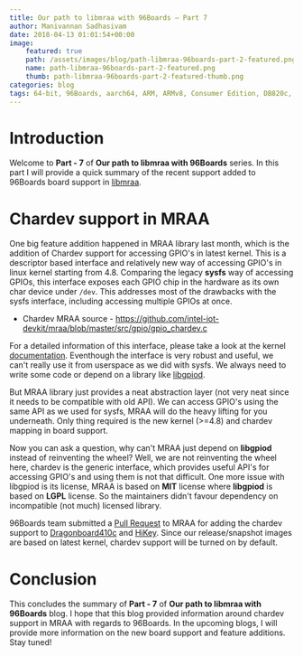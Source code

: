 ```yaml
---
title: Our path to libmraa with 96Boards – Part 7
author: Manivannan Sadhasivam
date: 2018-04-13 01:01:54+00:00
image:
    featured: true
    path: /assets/images/blog/path-libmraa-96boards-part-2-featured.png
    name: path-libmraa-96boards-part-2-featured.png
    thumb: path-libmraa-96boards-part-2-featured-thumb.png
categories: blog
tags: 64-bit, 96Boards, aarch64, ARM, ARMv8, Consumer Edition, DB820c, hiKey, MRAA, GPIO, I2C, UART
---
```


# Introduction

Welcome to **Part - 7** of **Our path to libmraa with 96Boards** series. In
this part I will provide a quick summary of the recent support added to 96Boards
board support in [libmraa](https://github.com/intel-iot-devkit/mraa).

# Chardev support in MRAA

One big feature addition happened in MRAA library last month, which is the
addition of Chardev support for accessing GPIO's in latest kernel. This is
a descriptor based interface and relatively new way of accessing GPIO's
in linux kernel starting from 4.8. Comparing the legacy **sysfs** way of
accessing GPIOs, this interface exposes each
GPIO chip in the hardware as its own char device under `/dev`. This addresses
most of the drawbacks with the sysfs interface, including accessing multiple
GPIOs at once.

* Chardev MRAA source - https://github.com/intel-iot-devkit/mraa/blob/master/src/gpio/gpio_chardev.c

For a detailed information of this interface, please take a look at the kernel
[documentation](https://www.kernel.org/doc/Documentation/gpio/gpio.txt). Eventhough
the interface is very robust and useful, we can't really use it from userspace
as we did with sysfs. We always need to write some code or depend on a library
like [libgpiod](https://git.kernel.org/pub/scm/libs/libgpiod/libgpiod.git/).

But MRAA library just provides a neat abstraction layer (not very neat since it needs to
be compatible with old API). We can access GPIO's using the same API as we used
for sysfs, MRAA will do the heavy lifting for you underneath. Only thing required
is the new kernel (>=4.8) and chardev mapping in board support.

Now you can ask a question, why can't MRAA just depend on **libgpiod** instead of
reinventing the wheel? Well, we are not reinventing the wheel here, chardev is
the generic interface, which provides useful API's for accessing GPIO's and using
them is not that difficult. One more issue with libgpiod is its license, MRAA is
based on **MIT** license where **libgpiod** is based on **LGPL** license. So the
maintainers didn't favour dependency on incompatible (not much) licensed library.

96Boards team submitted a [Pull Request](https://github.com/intel-iot-devkit/mraa/pull/887)
to MRAA for adding the chardev support to [Dragonboard410c](/product/dragonboard410c/)
and [HiKey](/product/hikey/). Since our release/snapshot images
are based on latest kernel, chardev support will be turned on by default.

# Conclusion

This concludes the summary of **Part - 7** of **Our path to libmraa with 96Boards**
blog. I hope that this blog provided information around chardev support in MRAA
with regards to 96Boards. In the upcoming blogs, I will provide more information
on the new board support and feature additions. Stay tuned!
